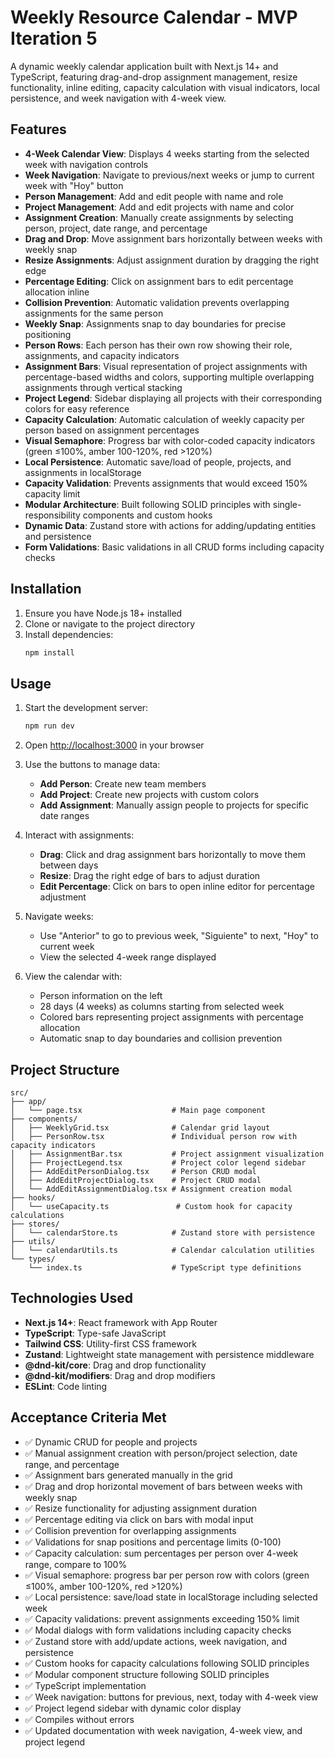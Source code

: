 # Weekly Resource Calendar - MVP Iteration 5

A dynamic weekly calendar application built with Next.js 14+ and TypeScript, featuring drag-and-drop assignment management, resize functionality, inline editing, capacity calculation with visual indicators, local persistence, and week navigation with 4-week view.

## Features

- **4-Week Calendar View**: Displays 4 weeks starting from the selected week with navigation controls
- **Week Navigation**: Navigate to previous/next weeks or jump to current week with "Hoy" button
- **Person Management**: Add and edit people with name and role
- **Project Management**: Add and edit projects with name and color
- **Assignment Creation**: Manually create assignments by selecting person, project, date range, and percentage
- **Drag and Drop**: Move assignment bars horizontally between weeks with weekly snap
- **Resize Assignments**: Adjust assignment duration by dragging the right edge
- **Percentage Editing**: Click on assignment bars to edit percentage allocation inline
- **Collision Prevention**: Automatic validation prevents overlapping assignments for the same person
- **Weekly Snap**: Assignments snap to day boundaries for precise positioning
- **Person Rows**: Each person has their own row showing their role, assignments, and capacity indicators
- **Assignment Bars**: Visual representation of project assignments with percentage-based widths and colors, supporting multiple overlapping assignments through vertical stacking
- **Project Legend**: Sidebar displaying all projects with their corresponding colors for easy reference
- **Capacity Calculation**: Automatic calculation of weekly capacity per person based on assignment percentages
- **Visual Semaphore**: Progress bar with color-coded capacity indicators (green ≤100%, amber 100-120%, red >120%)
- **Local Persistence**: Automatic save/load of people, projects, and assignments in localStorage
- **Capacity Validation**: Prevents assignments that would exceed 150% capacity limit
- **Modular Architecture**: Built following SOLID principles with single-responsibility components and custom hooks
- **Dynamic Data**: Zustand store with actions for adding/updating entities and persistence
- **Form Validations**: Basic validations in all CRUD forms including capacity checks

## Installation

1. Ensure you have Node.js 18+ installed
2. Clone or navigate to the project directory
3. Install dependencies:
   ```bash
   npm install
   ```

## Usage

1. Start the development server:
   ```bash
   npm run dev
   ```

2. Open [http://localhost:3000](http://localhost:3000) in your browser

3. Use the buttons to manage data:
   - **Add Person**: Create new team members
   - **Add Project**: Create new projects with custom colors
   - **Add Assignment**: Manually assign people to projects for specific date ranges

4. Interact with assignments:
   - **Drag**: Click and drag assignment bars horizontally to move them between days
   - **Resize**: Drag the right edge of bars to adjust duration
   - **Edit Percentage**: Click on bars to open inline editor for percentage adjustment

5. Navigate weeks:
    - Use "Anterior" to go to previous week, "Siguiente" to next, "Hoy" to current week
    - View the selected 4-week range displayed

6. View the calendar with:
    - Person information on the left
    - 28 days (4 weeks) as columns starting from selected week
    - Colored bars representing project assignments with percentage allocation
    - Automatic snap to day boundaries and collision prevention

## Project Structure

```
src/
├── app/
│   └── page.tsx                    # Main page component
├── components/
│   ├── WeeklyGrid.tsx              # Calendar grid layout
│   ├── PersonRow.tsx               # Individual person row with capacity indicators
│   ├── AssignmentBar.tsx           # Project assignment visualization
│   ├── ProjectLegend.tsx           # Project color legend sidebar
│   ├── AddEditPersonDialog.tsx     # Person CRUD modal
│   ├── AddEditProjectDialog.tsx    # Project CRUD modal
│   └── AddEditAssignmentDialog.tsx # Assignment creation modal
├── hooks/
│   └── useCapacity.ts               # Custom hook for capacity calculations
├── stores/
│   └── calendarStore.ts            # Zustand store with persistence
├── utils/
│   └── calendarUtils.ts            # Calendar calculation utilities
└── types/
    └── index.ts                    # TypeScript type definitions
```

## Technologies Used

- **Next.js 14+**: React framework with App Router
- **TypeScript**: Type-safe JavaScript
- **Tailwind CSS**: Utility-first CSS framework
- **Zustand**: Lightweight state management with persistence middleware
- **@dnd-kit/core**: Drag and drop functionality
- **@dnd-kit/modifiers**: Drag and drop modifiers
- **ESLint**: Code linting

## Acceptance Criteria Met

- ✅ Dynamic CRUD for people and projects
- ✅ Manual assignment creation with person/project selection, date range, and percentage
- ✅ Assignment bars generated manually in the grid
- ✅ Drag and drop horizontal movement of bars between weeks with weekly snap
- ✅ Resize functionality for adjusting assignment duration
- ✅ Percentage editing via click on bars with modal input
- ✅ Collision prevention for overlapping assignments
- ✅ Validations for snap positions and percentage limits (0-100)
- ✅ Capacity calculation: sum percentages per person over 4-week range, compare to 100%
- ✅ Visual semaphore: progress bar per person row with colors (green ≤100%, amber 100-120%, red >120%)
- ✅ Local persistence: save/load state in localStorage including selected week
- ✅ Capacity validations: prevent assignments exceeding 150% limit
- ✅ Modal dialogs with form validations including capacity checks
- ✅ Zustand store with add/update actions, week navigation, and persistence
- ✅ Custom hooks for capacity calculations following SOLID principles
- ✅ Modular component structure following SOLID principles
- ✅ TypeScript implementation
- ✅ Week navigation: buttons for previous, next, today with 4-week view
- ✅ Project legend sidebar with dynamic color display
- ✅ Compiles without errors
- ✅ Updated documentation with week navigation, 4-week view, and project legend
